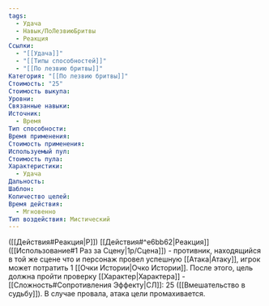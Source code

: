 ```yaml
---
tags:
  - Удача
  - Навык/ПоЛезвиюБритвы
  - Реакция
Ссылки:
  - "[[Удача]]"
  - "[[Типы способностей]]"
  - "[[По лезвию бритвы]]"
Категория: "[[По лезвию бритвы]]"
Стоимость: "25"
Стоимость выкупа: 
Уровни: 
Связанные навыки: 
Источник:
  - Время
Тип способности: 
Время применения: 
Стоимость применения: 
Используемый пул: 
Стоимость пула: 
Характеристики:
  - Удача
Дальность: 
Шаблон: 
Количество целей: 
Время действия:
  - Мгновенно
Тип воздействия: Мистический
---
```

([[Действия#Реакция|Р]]) [[Действия#^e6bb62|Реакция]] ([[Использование#1 Раз за Сцену|1р/Сцена]]) - противник, находящийся в той же сцене что и персонаж провел успешную [[Атака|Атаку]], игрок может потратить 1 [[Очки Истории|Очко Истории]]. После этого, цель должна пройти проверку [[Характер|Характера]] - [[Сложность#Cопротивления Эффекту|СЛ]]: 25 ([[Вмешательство в  судьбу]]). В случае провала, атака цели промахивается. 